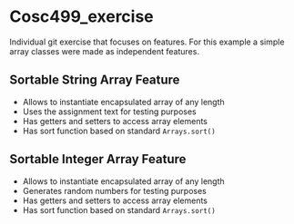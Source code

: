 # Cosc499_exercise
Individual git exercise that focuses on features.
For this example a simple array classes were made as independent features.


## Sortable String Array Feature
- Allows to instantiate encapsulated array of any length
- Uses the assignment text for testing purposes
- Has getters and setters to access array elements
- Has sort function based on standard `Arrays.sort()`

## Sortable Integer Array Feature
- Allows to instantiate encapsulated array of any length
- Generates random numbers for testing purposes
- Has getters and setters to access array elements
- Has sort function based on standard `Arrays.sort()`

